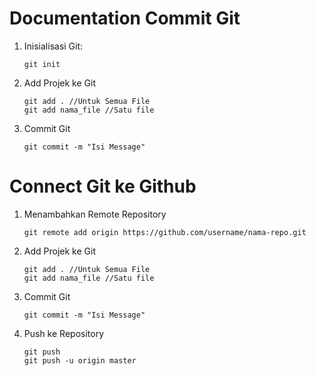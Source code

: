 # Documentation Commit Git
1. Inisialisasi Git:
   ```
   git init 
2. Add Projek ke Git
   ```
   git add . //Untuk Semua File
   git add nama_file //Satu file
3. Commit Git
   ```
   git commit -m "Isi Message"
# Connect Git ke Github
1. Menambahkan Remote Repository
   ```
   git remote add origin https://github.com/username/nama-repo.git
2. Add Projek ke Git
   ```
   git add . //Untuk Semua File
   git add nama_file //Satu file
3. Commit Git
   ```
   git commit -m "Isi Message"
4. Push ke Repository
   ```
   git push
   git push -u origin master
